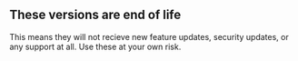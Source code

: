 ## These versions are **end of life**
This means they will not recieve new feature updates, security updates, or any support at all. Use these at your own risk.
